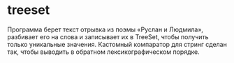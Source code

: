 # treeset
Программа берет текст отрывка из поэмы «Руслан и Людмила», разбивает его на слова и записывает их в TreeSet, чтобы получить только уникальные значения. Кастомный компаратор для стринг сделан так, чтобы выводить в обратном лексикографическом порядке.
